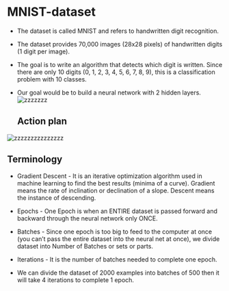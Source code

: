 # MNIST-dataset

* The dataset is called MNIST and refers to handwritten digit recognition. 
* The dataset provides 70,000 images (28x28 pixels) of handwritten digits (1 digit per image).
* The goal is to write an algorithm that detects which digit is written. Since there are only 10 digits (0, 1, 2, 3, 4, 5, 6, 7, 8, 9), this is a classification problem with 10 classes.
* Our goal would be to build a neural network with 2 hidden layers.
 ![zzzzzzz](https://github.com/ArpitaSatsangi/MNIST-dataset/assets/107709451/6ee8d804-ea98-4be5-bef9-cd745cb582b9)


  ## Action plan
![zzzzzzzzzzzzzzz](https://github.com/ArpitaSatsangi/MNIST-dataset/assets/107709451/374acda7-992c-4e3c-aa2e-071cdde4cd2e)


  ## Terminology

  * Gradient Descent - It is an iterative optimization algorithm used in machine learning to find the best results (minima of a curve).
  Gradient means the rate of inclination or declination of a slope.
Descent means the instance of descending.

  * Epochs - One Epoch is when an ENTIRE dataset is passed forward and backward through the neural network only ONCE.

  * Batches - Since one epoch is too big to feed to the computer at once (you can’t pass the entire dataset into the neural net at once), we divide dataset into Number of Batches or sets or parts.

  * Iterations - It is the number of batches needed to complete one epoch.


* We can divide the dataset of 2000 examples into batches of 500 then it will take 4 iterations to complete 1 epoch.


  
